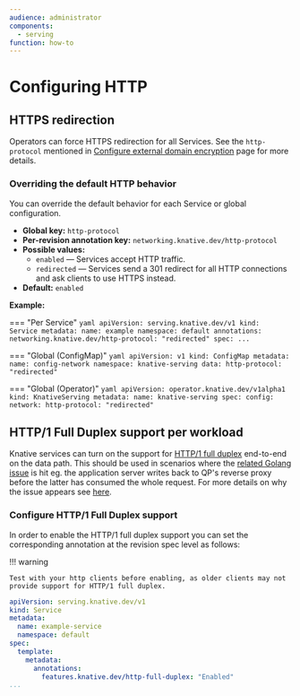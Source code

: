 ```yaml
---
audience: administrator
components:
  - serving
function: how-to
---
```


# Configuring HTTP

## HTTPS redirection

Operators can force HTTPS redirection for all Services. See the `http-protocol` mentioned in
[Configure external domain encryption](../encryption/external-domain-tls.md) page for more details.

### Overriding the default HTTP behavior

You can override the default behavior for each Service or global configuration.

* **Global key:** `http-protocol`
* **Per-revision annotation key:** `networking.knative.dev/http-protocol`
* **Possible values:**
    * `enabled` &mdash; Services accept HTTP traffic.
    * `redirected` &mdash; Services send a 301 redirect for all HTTP connections and ask clients to use HTTPS instead.
* **Default:** `enabled`

**Example:**

=== "Per Service"
    ```yaml
    apiVersion: serving.knative.dev/v1
    kind: Service
    metadata:
      name: example
      namespace: default
      annotations:
        networking.knative.dev/http-protocol: "redirected"
    spec:
      ...
    ```

=== "Global (ConfigMap)"
    ```yaml
    apiVersion: v1
    kind: ConfigMap
    metadata:
      name: config-network
      namespace: knative-serving
    data:
      http-protocol: "redirected"
    ```

=== "Global (Operator)"
    ```yaml
    apiVersion: operator.knative.dev/v1alpha1
    kind: KnativeServing
    metadata:
      name: knative-serving
    spec:
      config:
        network:
          http-protocol: "redirected"
    ```

## HTTP/1 Full Duplex support per workload

Knative services can turn on the support for [HTTP/1 full duplex](https://pkg.go.dev/net/http#ResponseController.EnableFullDuplex) end-to-end on the data path.
This should be used in scenarios where the [related Golang issue](https://github.com/golang/go/issues/40747) is hit eg. the application server writes back to QP's reverse proxy before the latter has consumed the whole request.
For more details on why the issue appears see [here](https://github.com/golang/go/issues/40747#issuecomment-1382404132).

### Configure HTTP/1 Full Duplex support

In order to enable the HTTP/1 full duplex support you can set the corresponding annotation at the revision spec level as follows:

!!! warning

    Test with your http clients before enabling, as older clients may not provide support for HTTP/1 full duplex.


```yaml
apiVersion: serving.knative.dev/v1
kind: Service
metadata:
  name: example-service
  namespace: default
spec:
  template:
    metadata:
      annotations:
        features.knative.dev/http-full-duplex: "Enabled"
...
```

